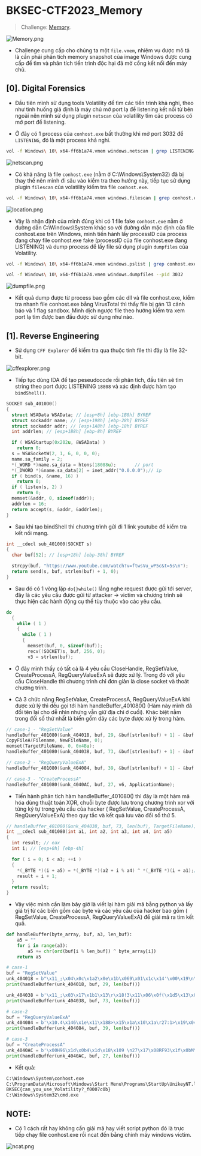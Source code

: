 # BKSEC-CTF2023_Memory

> Challenge: [Memory](https://battle.cookiearena.org/arenas/bkctf-2023/battle/memory).

![Memory.png](./images/Memory.png)

- Challenge cung cấp cho chúng ta một `file.vmem`, nhiệm vụ được mô tả là cần phải phân tích memory snapshot của image Windows được cung cấp để tìm và phân tích tiến trình độc hại đã mở cổng kết nối đến máy chủ.

## [0]. Digital Forensics

- Đầu tiên mình sử dụng tools Volatility để tìm các tiến trình khả nghi, theo như tình huống giả định là máy chủ mở port lạ để listening kết nối từ bên ngoài nên mình sử dụng plugin `netscan` của volatility tìm các process có mở port để listening.

- Ở đây có 1 process của `conhost.exe` bất thường khi mở port 3032 để `LISTENING`, đó là một process khả nghi.

```bash
vol -f Windows\ 10\ x64-ff6b1a74.vmem windows.netscan | grep LISTENING
```

![netscan.png](./images/netscan.png)

- Có khả năng là file `conhost.exe` (nằm ở C:\Windows\System32) đã bị thay thế nên mình đi sâu vào kiểm tra theo hướng này, tiếp tục sử dụng plugin `filescan` của volatility kiểm tra file `conhost.exe`.

```bash
vol -f Windows\ 10\ x64-ff6b1a74.vmem windows.filescan | grep conhost.exe
```

![location.png](./images/location.png)

- Vậy là nhận định của mình đúng khi có 1 file fake `conhost.exe` nằm ở đường dẫn C:\Windows\System khác so với đường dẫn mặc định của file conhost.exe trên Windows, mình tiến hành lấy processID của process đang chạy file conhost.exe fake (processID của file conhost.exe đang LISTENING) và dump process để lấy file sử dụng plugin `dumpfiles` của Volatility.

```bash
vol -f Windows\ 10\ x64-ff6b1a74.vmem windows.pslist | grep conhost.exe

vol -f Windows\ 10\ x64-ff6b1a74.vmem windows.dumpfiles --pid 3032
```

![dumpfile.png](./images/dumpfile.png)

- Kết quả dump được từ process bao gồm các dll và file conhost.exe, kiểm tra nhanh file conhost.exe bằng VirusTotal thì thấy file bị gán 13 cảnh báo và 1 flag sandbox. Mình dịch ngược file theo hướng kiểm tra xem port lạ tìm được ban đầu được sử dụng như nào.

## [1]. Reverse Engineering

- Sử dụng `CFF Explorer` để kiểm tra qua thuộc tính file thì đây là file 32-bit.

![cffexplorer.png](./images/cffexplorer.png)

- Tiếp tục dùng IDA để tạo peseudocode rồi phân tích, đầu tiên sẽ tìm string theo port được LISTENING `18808` và xác định được hàm tạo `bindShell()`.

```c
SOCKET sub_4010D0()
{
  struct WSAData WSAData; // [esp+8h] [ebp-1B8h] BYREF
  struct sockaddr name; // [esp+198h] [ebp-28h] BYREF
  struct sockaddr addr; // [esp+1A8h] [ebp-18h] BYREF
  int addrlen; // [esp+1B8h] [ebp-8h] BYREF

  if ( WSAStartup(0x202u, &WSAData) )
    return 0;
  s = WSASocketW(2, 1, 6, 0, 0, 0);
  name.sa_family = 2;
  *(_WORD *)name.sa_data = htons(18088u);       // port
  *(_DWORD *)&name.sa_data[2] = inet_addr("0.0.0.0");// ip
  if ( bind(s, &name, 16) )
    return 0;
  if ( listen(s, 2) )
    return 0;
  memset(&addr, 0, sizeof(addr));
  addrlen = 16;
  return accept(s, &addr, &addrlen);
}
```

- Sau khi tạo bindShell thì chương trình gửi đi 1 link youtube để kiểm tra kết nối mạng.

```c
int __cdecl sub_401000(SOCKET s)
{
  char buf[52]; // [esp+18h] [ebp-38h] BYREF

  strcpy(buf, "https://www.youtube.com/watch?v=ftwsVu_wP5c&t=5s\n");
  return send(s, buf, strlen(buf) + 1, 0);
}
```

- Sau đó có 1 vòng lặp `do{}while()` lắng nghe request được gửi tới server, đây là các yêu cầu được gửi từ attacker -> victim và chương trình sẽ thực hiện các hành động cụ thể tùy thuộc vào các yêu cầu.

```c
do
  {
    while ( 1 )
    {
      while ( 1 )
      {
        memset(buf, 0, sizeof(buf));
        recv((SOCKET)s, buf, 256, 0);
        v3 = strlen(buf);
```

- Ở đây mình thấy có tất cả là 4 yêu cầu CloseHandle, RegSetValue, CreateProcessA, RegQueryValueExA sẽ được xử lý. Trong đó với yêu cầu CloseHandle thì chương trình chỉ đơn giản là close socket và thoát chương trình.

- Cả 3 chức năng RegSetValue, CreateProcessA, RegQueryValueExA khi được xử lý thì đều gọi tới hàm handleBuffer_401080() (Hàm này mình đã đổi tên lại cho dễ nhìn nhưng vẫn giữ địa chỉ ở cuối). Khác biệt nằm trong đối số thứ nhất là biến gồm dãy các byte được xử lý trong hàm.

```c
// case-1 - "RegSetValue"
handleBuffer_401080(&unk_404018, buf, 29, &buf[strlen(buf) + 1] - &buf[1], NewFileName);
CopyFileA(Filename, NewFileName, 0);
memset(TargetFileName, 0, 0x4Bu);
handleBuffer_401080(&unk_404038, buf, 73, &buf[strlen(buf) + 1] - &buf[1], TargetFileName);

// case-2 - "RegQueryValueExA"
handleBuffer_401080(&unk_404084, buf, 39, &buf[strlen(buf) + 1] - &buf[1], valueQuery);

// case-3 - "CreateProcessA"
handleBuffer_401080(&unk_4040AC, buf, 27, v6, ApplicationName);
```

- Tiến hành phân tích hàm handleBuffer_401080() thì đây là một hàm mã hóa dùng thuật toán XOR, chuỗi byte được lưu trong chương trình xor với từng ký tự trong yêu cầu của hacker ( RegSetValue, CreateProcessA, RegQueryValueExA) theo quy tắc và kết quả lưu vào đối số thứ 5.

```c
// handleBuffer_401080(&unk_404038, buf, 73, len(buf), TargetFileName);
int __cdecl sub_401080(int a1, int a2, int a3, int a4, int a5)
{
  int result; // eax
  int i; // [esp+0h] [ebp-4h]

  for ( i = 0; i < a3; ++i )
  {
    *(_BYTE *)(i + a5) = *(_BYTE *)(a2 + i % a4) ^ *(_BYTE *)(i + a1);// a5[i] = a2[i % len(a2)] ^ key
    result = i + 1;
  }
  return result;
}
```

- Vậy việc mình cần làm bây giờ là viết lại hàm giải mã bằng python và lấy giá trị từ các biến gồm các byte và các yêu cầu của hacker bao gồm ( RegSetValue, CreateProcessA, RegQueryValueExA) để giải mã ra tìm kết quả.

```python
def handleBuffer(byte_array, buf, a3, len_buf):
    a5 = ""
    for i in range(a3):
        a5 += chr(ord(buf[i % len_buf]) ^ byte_array[i])
    return a5

# case-1
buf = "RegSetValue"
unk_404018 = b"\x11_;\x04\x0c\x1a2\x0e\x1b\x069\x01\x1c\x14'\x00\x19\n\x02\x03\x1b\r=\x16\x13}\x00\x0c3\x00\x00\x00"
print(handleBuffer(unk_404018, buf, 29, len(buf)))

unk_404038 = b'\x11_;\x03\x17\x1b1\x13\r\x18!3\x11\x06\x0f(\x1d5\x13\x03\x06\n4\x11;\x04\x0c\x1a2\x0e\x1b\x069\x01\x11\x06!\x11T\x1b\x04\x02\x009\x02\x17\x084\x17\x15;\x120&\x113\x17\x13\x06\x15(\x03\x0f\x05\x1e\x00++3}\t\x1a=\x00\x00\x00'
print(handleBuffer(unk_404038, buf, 73, len(buf)))

# case-2
buf = "RegQueryValueExA"
unk_404084 = b'\x10.4\x146\x1e\x11\x188>\x15\x1a\x10\x1a\r27:1>\x19\x04\x06\x10:\x08\x18\x0cZ\x1a\x1eqbUP2E\x07\x0f\x00'
print(handleBuffer(unk_404084, buf, 39, len(buf)))

# case-3
buf = "CreateProcessA"
unk_4040AC = b'\x00H96\x1d\x0b4\x1d\x18\x109 \n27\x17\x08RF93\x1f\x0bM\x00\x0b\x16\x00'
print(handleBuffer(unk_4040AC, buf, 27, len(buf)))
```

- Kết quả:

```cmd
C:\Windows\System\conhost.exe
C:\ProgramData\Microsoft\Windows\Start Menu\Programs\StartUp\UnikeyNT.lnk
BKSEC{can_you_use_Volatility?_f0007c0b}
C:\Windows\System32\cmd.exe
```

## NOTE:
- Có 1 cách rất hay không cần giải mã hay viết script python đó là trực tiếp chạy file conhost.exe rồi ncat đến bằng chính máy windows victim.

![ncat.png](./images/ncat.png)

